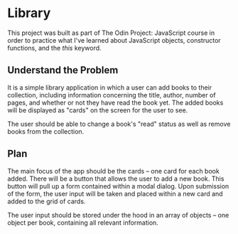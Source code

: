 # Library

This project was built as part of The Odin Project: JavaScript course in order to practice what I've learned about JavaScript objects, constructor functions, and the _this_ keyword.

## Understand the Problem

It is a simple library application in which a user can add books to their collection, including information concerning the title, author, number of pages, and whether or not they have read the book yet. The added books will be displayed as "cards" on the screen for the user to see.

The user should be able to change a book's "read" status as well as remove books from the collection.

## Plan

The main focus of the app should be the cards – one card for each book added. There will be a button that allows the user to add a new book. This button will pull up a form contained within a modal dialog. Upon submission of the form, the user input will be taken and placed within a new card and added to the grid of cards.

The user input should be stored under the hood in an array of objects – one object per book, containing all relevant information.